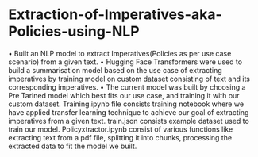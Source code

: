 # Extraction-of-Imperatives-aka-Policies-using-NLP
• Built an NLP model to extract Imperatives(Policies as per use case scenario) from a given text.
• Hugging Face Transformers were used to build a summarisation model based on the use case of extracting
imperatives by training model on custom dataset consisting of text and its corresponding imperatives.
• The current model was built by choosing a Pre Tarined model which best fits our use case, and training it with our
custom dataset.
Training.ipynb file consists training notebook where we have applied transfer learning technique to achieve our goal of extracting imperatives from a given text.
train.json consists example dataset used to train our model.
Policyxtractor.ipynb consist of various functions like extracting text from a pdf file, splitting it into chunks, processing the extracted data to fit the model we built.
